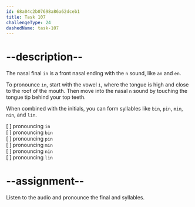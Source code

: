 ```yaml
---
id: 68a04c2b07698a86a62dceb1
title: Task 107
challengeType: 24
dashedName: task-107
---
```


<!--SPEAKING-->

<!-- (Audio) A: in, bin, pin, min, nin, lin -->

# --description--

The nasal final `in` is a front nasal ending with the `n` sound, like `an` and `en`.

To pronounce `in`, start with the vowel `i`, where the tongue is high and close to the roof of the mouth. Then move into the nasal `n` sound by touching the tongue tip behind your top teeth.

When combined with the initials, you can form syllables like `bin`, `pin`, `min`, `nin`, and `lin`.

[ ] pronouncing `in`  
[ ] pronouncing `bin`  
[ ] pronouncing `pin`  
[ ] pronouncing `min`  
[ ] pronouncing `nin`  
[ ] pronouncing `lin`

# --assignment--

Listen to the audio and pronounce the final and syllables.
